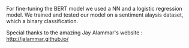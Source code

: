 For fine-tuning the BERT model we used a NN and a logistic regression model. We trained and tested our model on a sentiment alaysis dataset, which a binary classification.

Special thanks to the amazing Jay Alammar's website : http://jalammar.github.io/
